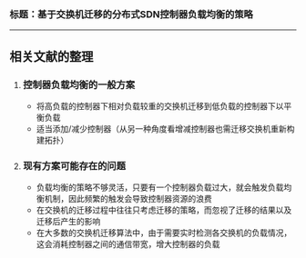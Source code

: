 ### 标题：基于交换机迁移的分布式SDN控制器负载均衡的策略



------



## 相关文献的整理

1. ### 控制器负载均衡的一般方案

   - 将高负载的控制器下相对负载较重的交换机迁移到低负载的控制器下以平衡负载
   - 适当添加/减少控制器（从另一种角度看增减控制器也需迁移交换机重新构建拓扑）

2. ### 现有方案可能存在的问题

   - 负载均衡的策略不够灵活，只要有一个控制器负载过大，就会触发负载均衡机制，因此频繁的触发会导致控制器资源的浪费
   - 在交换机的迁移过程中往往只考虑迁移的策略，而忽视了迁移的结果以及迁移后产生的影响
   - 在大多数的交换机迁移算法中，由于需要实时检测各交换机的负载情况，这会消耗控制器之间的通信带宽，增大控制器的负载